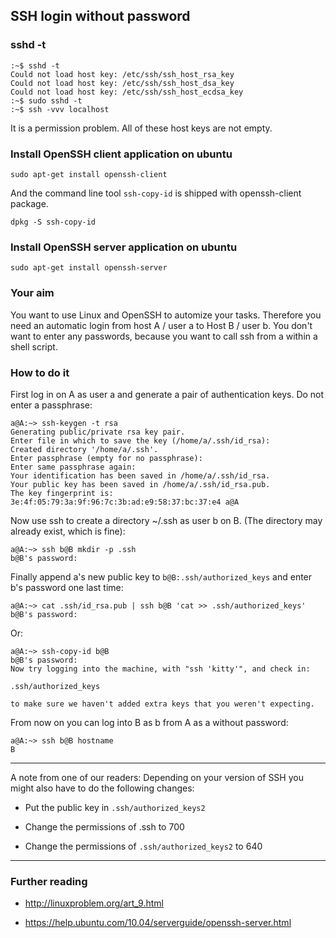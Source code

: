 ## SSH login without password

### sshd -t

    :~$ sshd -t
    Could not load host key: /etc/ssh/ssh_host_rsa_key
    Could not load host key: /etc/ssh/ssh_host_dsa_key
    Could not load host key: /etc/ssh/ssh_host_ecdsa_key
    :~$ sudo sshd -t
    :~$ ssh -vvv localhost

It is a permission problem. All of these host keys are not empty.

### Install OpenSSH client application on ubuntu

    sudo apt-get install openssh-client

And the command line tool `ssh-copy-id` is shipped with openssh-client package.

    dpkg -S ssh-copy-id

### Install OpenSSH server application on ubuntu

    sudo apt-get install openssh-server

### Your aim

You want to use Linux and OpenSSH to automize your tasks. Therefore you need
an automatic login from host A / user a to Host B / user b. You don't want to
enter any passwords, because you want to call ssh from a within a shell
script.

### How to do it

First log in on A as user a and generate a pair of authentication keys. Do not
enter a passphrase:

    a@A:~> ssh-keygen -t rsa
    Generating public/private rsa key pair.
    Enter file in which to save the key (/home/a/.ssh/id_rsa):
    Created directory '/home/a/.ssh'.
    Enter passphrase (empty for no passphrase):
    Enter same passphrase again:
    Your identification has been saved in /home/a/.ssh/id_rsa.
    Your public key has been saved in /home/a/.ssh/id_rsa.pub.
    The key fingerprint is:
    3e:4f:05:79:3a:9f:96:7c:3b:ad:e9:58:37:bc:37:e4 a@A

Now use ssh to create a directory ~/.ssh as user b on B. (The directory may
already exist, which is fine):

    a@A:~> ssh b@B mkdir -p .ssh
    b@B's password:

Finally append a's new public key to `b@B:.ssh/authorized_keys` and enter b's
password one last time:

    a@A:~> cat .ssh/id_rsa.pub | ssh b@B 'cat >> .ssh/authorized_keys'
    b@B's password:

Or:

    a@A:~> ssh-copy-id b@B
    b@B's password:
    Now try logging into the machine, with "ssh 'kitty'", and check in:

    .ssh/authorized_keys

    to make sure we haven't added extra keys that you weren't expecting.

From now on you can log into B as b from A as a without password:

    a@A:~> ssh b@B hostname
    B

---

A note from one of our readers: Depending on your version of SSH you might
also have to do the following changes:

* Put the public key in `.ssh/authorized_keys2`

* Change the permissions of .ssh to 700

* Change the permissions of `.ssh/authorized_keys2` to 640

---

### Further reading

* <http://linuxproblem.org/art_9.html>

* <https://help.ubuntu.com/10.04/serverguide/openssh-server.html>

